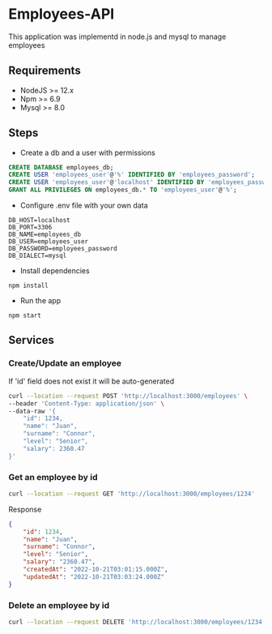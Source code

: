 # Employees-API
This application was implementd in node.js and mysql to manage employees

## Requirements
- NodeJS >= 12.x
- Npm >= 6.9
- Mysql >= 8.0
## Steps
- Create a db and a user with permissions
```sql
CREATE DATABASE employees_db;
CREATE USER 'employees_user'@'%' IDENTIFIED BY 'employees_password';
CREATE USER 'employees_user'@'localhost' IDENTIFIED BY 'employees_password';
GRANT ALL PRIVILEGES ON employees_db.* TO 'employees_user'@'%';
```
- Configure .env file with your own data

```
DB_HOST=localhost
DB_PORT=3306
DB_NAME=employees_db
DB_USER=employees_user
DB_PASSWORD=employees_password
DB_DIALECT=mysql

```

- Install dependencies
```
npm install
```

- Run the app
```
npm start
```
## Services 
### Create/Update an employee
If 'id' field does not exist it will be auto-generated
```bash
curl --location --request POST 'http://localhost:3000/employees' \
--header 'Content-Type: application/json' \
--data-raw '{
    "id": 1234,
    "name": "Juan",
    "surname": "Connor",
    "level": "Senior",
    "salary": 2360.47
}'
```
### Get an employee by id
```bash
curl --location --request GET 'http://localhost:3000/employees/1234'
```
Response
```json
{
    "id": 1234,
    "name": "Juan",
    "surname": "Connor",
    "level": "Senior",
    "salary": "2360.47",
    "createdAt": "2022-10-21T03:01:15.000Z",
    "updatedAt": "2022-10-21T03:03:24.000Z"
}
```
### Delete an employee by id
```bash
curl --location --request DELETE 'http://localhost:3000/employees/1234'
```